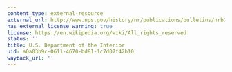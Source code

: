 ```yaml
---
content_type: external-resource
external_url: http://www.nps.gov/history/nr/publications/bulletins/nrb15/
has_external_license_warning: true
license: https://en.wikipedia.org/wiki/All_rights_reserved
status: ''
title: U.S. Department of the Interior
uid: a0a03b9c-0611-4670-bd81-1c7d07f42b10
wayback_url: ''
---
```


